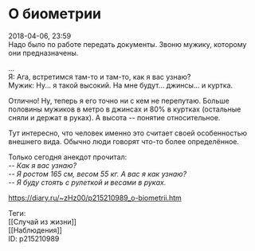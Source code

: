 О биометрии
============

   
 2018-04-06, 23:59   
  Надо было по работе передать документы. Звоню мужику, которому они предназначены.   
   
 ...   
 Я: Ага, встретимся там-то и там-то, как я вас узнаю?   
 Мужик: Ну... я такой высокий. На мне будут... джинсы... и куртка.   
   
 Отлично! Ну, теперь я его точно ни с кем не перепутаю. Больше половины мужиков в метро в джинсах и 80% в куртках (остальные сняли и держат в руках). А высота -- понятие относительное.   
   
 Тут интересно, что человек именно это считает своей особенностью внешнего вида. Обычно люди говорят что-то более определённое.   
   
 Только сегодня анекдот прочитал:   
  *-- Как я вас узнаю?   
 -- Я ростом 165 см, весом 55 кг. А вас я как узнаю?   
 -- Я буду стоять с рулеткой и весами в руках.*    
    
 <https://diary.ru/~zHz00/p215210989_o-biometrii.htm>   
   
 Теги:   
 [[Случай из жизни]]   
 [[Наблюдения]]   
 ID: p215210989